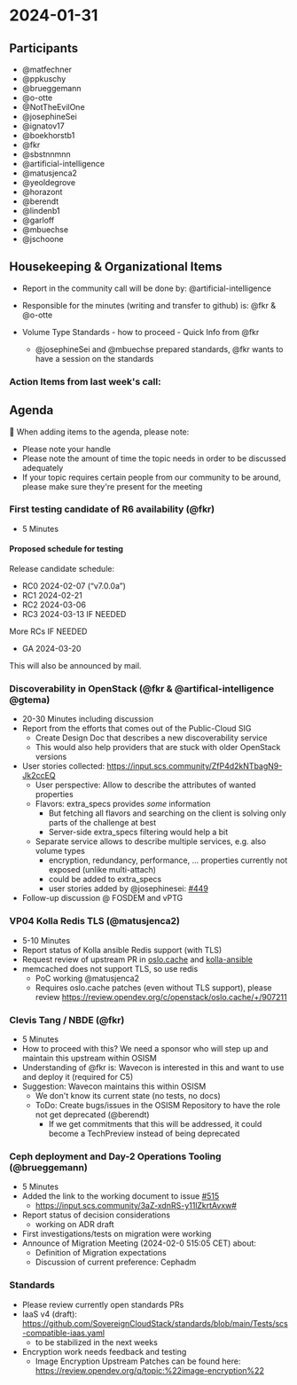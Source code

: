 # 2024-01-31

## Participants

- @matfechner
- @ppkuschy
- @brueggemann
- @o-otte
- @NotTheEvilOne
- @josephineSei
- @ignatov17
- @boekhorstb1
- @fkr
- @sbstnnmnn
- @artificial-intelligence
- @matusjenca2
- @yeoldegrove
- @horazont
- @berendt
- @lindenb1
- @garloff
- @mbuechse
- @jschoone

## Housekeeping & Organizational Items

- Report in the community call will be done by: @artificial-intelligence
- Responsible for the minutes (writing and transfer to github) is: 
 @fkr & @o-otte

- Volume Type Standards - how to proceed - Quick Info from @fkr
    - @josephineSei and @mbuechse prepared standards, @fkr wants to have a session on the standards

### Action Items from last week's call:


## Agenda

:rotating_light: When adding items to the agenda, please note:

- Please note your handle
- Please note the amount of time the topic needs in order to be discussed adequately
- If your topic requires certain people from our community to be around, please make sure they're present for the meeting

### First testing candidate of R6 availability (@fkr)
- 5 Minutes

#### Proposed schedule for testing

Release candidate schedule:
* RC0 2024-02-07 (“v7.0.0a”)
* RC1 2024-02-21
* RC2 2024-03-06
* RC3 2024-03-13 IF NEEDED

More RCs IF NEEDED
* GA 2024-03-20

This will also be announced by mail.


### Discoverability in OpenStack (@fkr & @artifical-intelligence @gtema)
- 20-30 Minutes including discussion
- Report from the efforts that comes out of the Public-Cloud SIG
    - Create Design Doc that describes a new discoverability service
    - This would also help providers that are stuck with older OpenStack versions
- User stories collected:  https://input.scs.community/ZfP4d2kNTbagN9-Jk2ccEQ
    - User perspective: Allow to describe the attributes of wanted properties
   - Flavors: extra_specs provides *some* information
        - But fetching all flavors and searching on the client is solving only parts of the challenge at best
        - Server-side extra_specs filtering would help a bit
    - Separate service allows to describe multiple services, e.g. also volume types
        - encryption, redundancy, performance, ... properties currently not exposed (unlike multi-attach)
        - could be added to extra_specs
        - user stories added by @josephinesei: [#449](https://github.com/SovereignCloudStack/standards/issues/449)
- Follow-up discussion @ FOSDEM and vPTG

### VP04 Kolla Redis TLS (@matusjenca2)

- 5-10 Minutes
- Report status of Kolla ansible  Redis support (with TLS)
- Request review of upstream PR in [oslo.cache](https://review.opendev.org/c/openstack/oslo.cache/+/907211) and [kolla-ansible](https://review.opendev.org/c/openstack/kolla-ansible/+/903978)
- memcached does not support TLS, so use redis
    - PoC working @matusjenca2
    - Requires oslo.cache patches (even without TLS support), please review https://review.opendev.org/c/openstack/oslo.cache/+/907211


### Clevis Tang / NBDE (@fkr)
- 5 Minutes
- How to proceed with this? We need a sponsor who will step up and maintain this upstream within OSISM
- Understanding of @fkr is: Wavecon is interested in this and want to use and deploy it (required for C5)
- Suggestion: Wavecon maintains this within OSISM
    - We don't know its current state (no tests, no docs)
    - ToDo: Create bugs/issues in the OSISM Repository to have the role not get deprecated (@berendt)
        - If we get commitments that this will be addressed, it could become a TechPreview instead of being deprecated

### Ceph deployment and Day-2 Operations Tooling (@brueggemann)
- 5 Minutes
- Added the link to the working document to issue [#515](https://github.com/SovereignCloudStack/issues/issues/515)
    - https://input.scs.community/3aZ-xdnRS-y11lZkrtAvxw#
- Report status of decision considerations
    - working on ADR draft
- First investigations/tests on migration were working 
- Announce of Migration Meeting (2024-02-0 515:05 CET) about:
    - Definition of Migration expectations
    - Discussion of current preference: Cephadm
    
### Standards
- Please review currently open standards PRs
- IaaS v4 (draft): https://github.com/SovereignCloudStack/standards/blob/main/Tests/scs-compatible-iaas.yaml
    - to be stabilized in the next weeks
- Encryption work needs feedback and testing
    - Image Encryption Upstream Patches can be found here: https://review.opendev.org/q/topic:%22image-encryption%22
